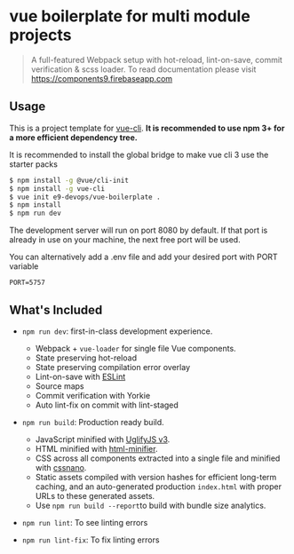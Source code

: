 # vue boilerplate for multi module projects

> A full-featured Webpack setup with hot-reload, lint-on-save, commit verification & scss loader.
> To read documentation please visit https://components9.firebaseapp.com

## Usage

This is a project template for [vue-cli](https://github.com/vuejs/vue-cli). **It is recommended to use npm 3+ for a more efficient dependency tree.**

It is recommended to install the global bridge to make vue cli 3 use the starter packs
``` bash
$ npm install -g @vue/cli-init
$ npm install -g vue-cli
$ vue init e9-devops/vue-boilerplate .
$ npm install
$ npm run dev
```

The development server will run on port 8080 by default. If that port is already in use on your machine, the next free port will be used.

You can alternatively add a .env file and add your desired port with PORT variable

```vue
PORT=5757
```

## What's Included

- `npm run dev`: first-in-class development experience.
  - Webpack + `vue-loader` for single file Vue components.
  - State preserving hot-reload
  - State preserving compilation error overlay
  - Lint-on-save with [ESLint](https://www.npmjs.com/package/@e9ine/eslint-config-vue)
  - Source maps
  - Commit verification with Yorkie
  - Auto lint-fix on commit with lint-staged

- `npm run build`: Production ready build.
  - JavaScript minified with [UglifyJS v3](https://github.com/mishoo/UglifyJS2/tree/harmony).
  - HTML minified with [html-minifier](https://github.com/kangax/html-minifier).
  - CSS across all components extracted into a single file and minified with [cssnano](https://github.com/ben-eb/cssnano).
  - Static assets compiled with version hashes for efficient long-term caching, and an auto-generated production `index.html` with proper URLs to these generated assets.
  - Use `npm run build --report`to build with bundle size analytics.
  
- `npm run lint`: To see linting errors

- `npm run lint-fix`: To fix linting errors
